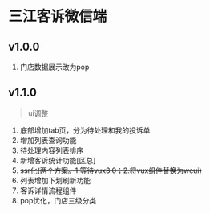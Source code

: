 # 三江客诉微信端
## v1.0.0
1. 门店数据展示改为pop
## v1.1.0
> ui调整
1. 底部增加tab页，分为待处理和我的投诉单
2. 增加列表查询功能
3. 待处理内容列表排序
4. 新增客诉统计功能[区总]
5. ~~ssr化(两个方案。1.等待vux3.0；2.将vux组件替换为weui)~~
6. 列表增加下划刷新功能
7. 客诉详情流程组件
8. pop优化，门店三级分类
